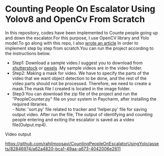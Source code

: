 # Counting People On Escalator Using Yolov8 and OpenCv From Scratch

In this repository, codes have been implemented to Counte people going up and down the escalator.For this purpose, I use OpenCV library and Yolo model.To go along with this repo, I also [wrote an article](https://medium.com/@rahil.gh.moosavi/counting-people-on-escalator-using-yolov8-and-opencv-from-scratch-1da725c0df66) In order to implement step by step
from scratch.You can run the project according to the instructions below.
- Step1: Download a sample video.I suggest you to download from [shutterstock](https://www.shutterstock.com/) or [pexels](https://www.pexels.com/) .My sample videos are in the video folder.
- Step2: Making a mask for video. We have to specify the parts of the video that we want object detection to be done, and the rest of the video parts should not be processed. Therefore, we need to create a mask.The mask file I created is located in the image folder.
- Step3:You can download the zip file of the project and run the "PeopleCounter.py" file on your system in Paycharm, after installing the required libraries.
<br>- Note: 'sort.py' file related to tracker and 'helper.py' file for saving output video.
After run the file, The output of identifying and counting people entering and exiting the escalator is saved as a video file(Output.mp4).

Video output




https://github.com/rahilmoosavi/CountingPeopleOnEscalatorUsingYolo/assets/82846974/a62a4820-bca1-49aa-a673-4042006e2611

